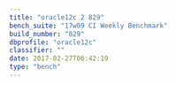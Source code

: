 ```yaml
---
title: "oracle12c 2 829"
bench_suite: "17w09 CI Weekly Benchmark"
build_number: "829"
dbprofile: "oracle12c"
classifier: ""
date: 2017-02-27T06:42:19
type: "bench"
---
```


